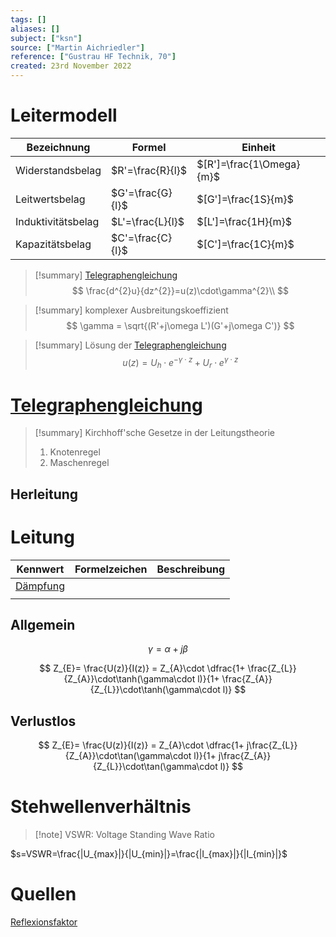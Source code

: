 ```yaml
---
tags: []
aliases: []
subject: ["ksn"]
source: ["Martin Aichriedler"]
reference: ["Gustrau HF Technik, 70"]
created: 23rd November 2022
---
```


# Leitermodell

| Bezeichnung        | Formel           | Einheit                  |
| ------------------ | ---------------- | ------------------------ |
| Widerstandsbelag   | $R'=\frac{R}{l}$ | $[R']=\frac{1\Omega}{m}$ |
| Leitwertsbelag     | $G'=\frac{G}{l}$ | $[G']=\frac{1S}{m}$      |
| Induktivitätsbelag | $L'=\frac{L}{l}$ | $[L']=\frac{1H}{m}$      |
| Kapazitätsbelag    | $C'=\frac{C}{l}$ | $[C']=\frac{1C}{m}$      | 

> [!summary] [Telegraphengleichung](Telegraphengleichung.md)
> $$
> \frac{d^{2}u}{dz^{2}}=u(z)\cdot\gamma^{2}\\
> $$

> [!summary] komplexer Ausbreitungskoeffizient
> $$
> \gamma = \sqrt{(R'+j\omega L')(G'+j\omega C')}
> $$

> [!summary] Lösung der [Telegraphengleichung](Telegraphengleichung.md)
> $$
> u(z)= U_{h}\cdot e^{-\gamma\cdot z}+ U_{r}\cdot e^{\gamma\cdot z}
> $$
# [Telegraphengleichung](Telegraphengleichung.md)

> [!summary] Kirchhoff'sche Gesetze in der Leitungstheorie
> 1. Knotenregel
> 2. Maschenregel
## Herleitung

# Leitung
| Kennwert | Formelzeichen | Beschreibung |
| -------- | ------------- | ------------ |
| [Dämpfung](D%C3%A4mpfung.md) |               |              |
|          |               |              |

## Allgemein
$$\gamma = \alpha+ j\beta$$

$$
Z_{E}= \frac{U(z)}{I(z)} = Z_{A}\cdot \dfrac{1+ \frac{Z_{L}}{Z_{A}}\cdot\tanh(\gamma\cdot l)}{1+ \frac{Z_{A}}{Z_{L}}\cdot\tanh(\gamma\cdot l)}
$$


## Verlustlos
$$
Z_{E}= \frac{U(z)}{I(z)} = Z_{A}\cdot \dfrac{1+ j\frac{Z_{L}}{Z_{A}}\cdot\tan(\gamma\cdot l)}{1+ j\frac{Z_{A}}{Z_{L}}\cdot\tan(\gamma\cdot l)}
$$

# Stehwellenverhältnis
> [!note] VSWR: Voltage Standing Wave Ratio

$s=VSWR=\frac{|U_{max}|}{|U_{min}|}=\frac{|I_{max}|}{|I_{min}|}$
# Quellen
[Reflexionsfaktor](Reflexionsfaktor.md)